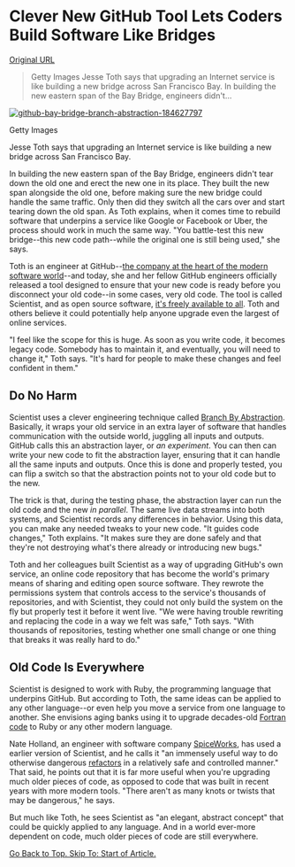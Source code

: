 # Clever New GitHub Tool Lets Coders Build Software Like Bridges

[Original URL](http://www.wired.com/2016/02/rebuilding-modern-software-is-like-rebuilding-the-bay-bridge/)

> Getty Images Jesse Toth says that upgrading an Internet service is like building a new bridge across San Francisco Bay. In building the new eastern span of the Bay Bridge, engineers didn't...

[![github-bay-bridge-branch-abstraction-184627797](https://www.wired.com/wp-content/uploads/2016/02/github-bay-bridge-branch-abstraction184627797-582x860.jpg)](https://www.wired.com/wp-content/uploads/2016/02/github-bay-bridge-branch-abstraction184627797.jpg) 

<span class="credit link-underline-sm"> Getty Images</span>

Jesse Toth says that upgrading an Internet service is like building a new bridge across San Francisco Bay.

In building the new eastern span of the Bay Bridge, engineers didn't tear down the old one and erect the new one in its place. They built the new span alongside the old one, before making sure the new bridge could handle the same traffic. Only then did they switch all the cars over and start tearing down the old span. As Toth explains, when it comes time to rebuild software that underpins a service like Google or Facebook or Uber, the process should work in much the same way. "You battle-test this new bridge--this new code path--while the original one is still being used," she says.

Toth is an engineer at GitHub--[the company at the heart of the modern software world](http://www.wired.com/2015/03/github-conquered-google-microsoft-everyone-else/)--and today, she and her fellow GitHub engineers officially released a tool designed to ensure that your new code is ready before you disconnect your old code--in some cases, very old code. The tool is called Scientist, and as open source software, [it's freely available to all](https://github.com/github/scientist). Toth and others believe it could potentially help anyone upgrade even the largest of online services.

"I feel like the scope for this is huge. As soon as you write code, it becomes legacy code. Somebody has to maintain it, and eventually, you will need to change it," Toth says. "It's hard for people to make these changes and feel confident in them."

## Do No Harm

Scientist uses a clever engineering technique called [Branch By Abstraction](http://martinfowler.com/bliki/BranchByAbstraction.html). Basically, it wraps your old service in an extra layer of software that handles communication with the outside world, juggling all inputs and outputs. GitHub calls this an abstraction layer, or _an experiment_. You can then can write your new code to fit the abstraction layer, ensuring that it can handle all the same inputs and outputs. Once this is done and properly tested, you can flip a switch so that the abstraction points not to your old code but to the new.

The trick is that, during the testing phase, the abstraction layer can run the old code and the new _in parallel_. The same live data streams into both systems, and Scientist records any differences in behavior. Using this data, you can make any needed tweaks to your new code. "It guides code changes," Toth explains. "It makes sure they are done safely and that they're not destroying what's there already or introducing new bugs."

Toth and her colleagues built Scientist as a way of upgrading GitHub's own service, an online code repository that has become the world's primary means of sharing and editing open source software. They rewrote the permissions system that controls access to the service's thousands of repositories, and with Scientist, they could not only build the system on the fly but properly test it before it went live. "We were having trouble rewriting and replacing the code in a way we felt was safe," Toth says. "With thousands of repositories, testing whether one small change or one thing that breaks it was really hard to do."

## Old Code Is Everywhere

Scientist is designed to work with Ruby, the programming language that underpins GitHub. But according to Toth, the same ideas can be applied to any other language--or even help you move a service from one language to another. She envisions aging banks using it to upgrade decades-old [Fortran code](https://en.wikipedia.org/wiki/Fortran) to Ruby or any other modern language.

Nate Holland, an engineer with software company [SpiceWorks](https://www.spiceworks.com/), has used a earlier version of Scientist, and he calls it "an immensely useful way to do otherwise dangerous [refactors](https://en.wikipedia.org/wiki/Code_refactoring) in a relatively safe and controlled manner." That said, he points out that it is far more useful when you're upgrading much older pieces of code, as opposed to code that was built in recent years with more modern tools. "There aren't as many knots or twists that may be dangerous," he says.

But much like Toth, he sees Scientist as "an elegant, abstract concept" that could be quickly applied to any language. And in a world ever-more dependent on code, much older pieces of code are still everywhere.

[Go Back to Top. Skip To: Start of Article.](http://www.wired.com/2016/02/rebuilding-modern-software-is-like-rebuilding-the-bay-bridge/#start-of-content)
